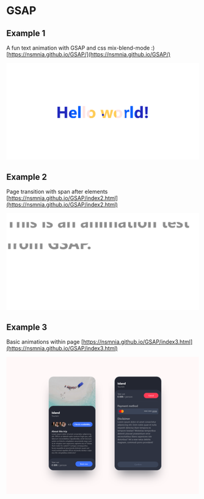 # GSAP
## Example 1
A fun text animation with GSAP and css mix-blend-mode :)
[https://nsmnia.github.io/GSAP/](https://nsmnia.github.io/GSAP/)

![Example 1](/assets/images/example.png)

## Example 2
Page transition with span after elements
[https://nsmnia.github.io/GSAP/index2.html](https://nsmnia.github.io/GSAP/index2.html)

![Example 2](/assets/images/example2.png)

## Example 3
Basic animations within page
[https://nsmnia.github.io/GSAP/index3.html](https://nsmnia.github.io/GSAP/index3.html)

![Example 3](/assets/images/example3.png)
